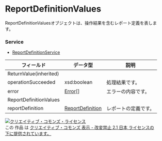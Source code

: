 # ReportDefinitionValues
ReportDefinitionValuesオブジェクトは、操作結果を含むレポート定義を表します。
### Service
+ [ReportDefinitionService](../services/ReportDefinitionService.md)

| フィールド | データ型 | 説明 | 
|---|---|---|
| ReturnValue(inherited)|||
| operationSucceeded| xsd:boolean| 処理結果です。 |
| error| <a href="./Error.md"><span>Error</span></a>[]| エラーの内容です。 |
| ReportDefinitionValues|||
| reportDefinition| <a href="./ReportDefinition.md"><span>ReportDefinition</span></a>| レポートの定義です。 |
<a rel="license" href="http://creativecommons.org/licenses/by-nd/2.1/jp/"><img alt="クリエイティブ・コモンズ・ライセンス" style="border-width:0" src="https://i.creativecommons.org/l/by-nd/2.1/jp/88x31.png" /></a><br />この 作品 は <a rel="license" href="http://creativecommons.org/licenses/by-nd/2.1/jp/">クリエイティブ・コモンズ 表示 - 改変禁止 2.1 日本 ライセンスの下に提供されています。</a>
